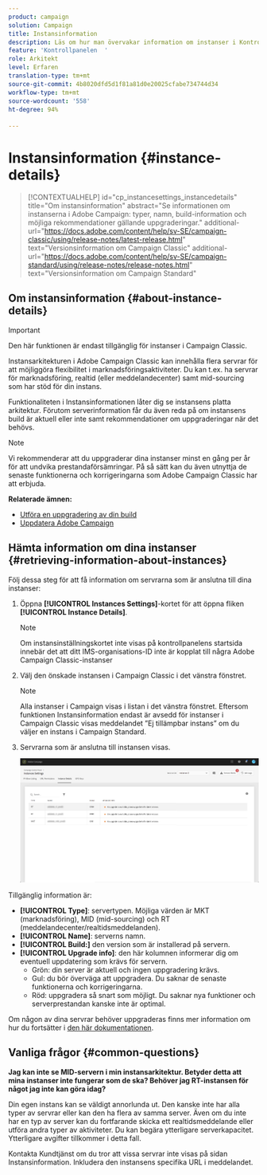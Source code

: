 ```yaml
---
product: campaign
solution: Campaign
title: Instansinformation
description: Läs om hur man övervakar information om instanser i Kontrollpanelen
feature: 'Kontrollpanelen  '
role: Arkitekt
level: Erfaren
translation-type: tm+mt
source-git-commit: 4b8020dfd5d1f81a81d0e20025cfabe734744d34
workflow-type: tm+mt
source-wordcount: '558'
ht-degree: 94%

---
```



# Instansinformation {#instance-details}

>[!CONTEXTUALHELP]
>id="cp_instancesettings_instancedetails"
>title="Om instansinformation"
>abstract="Se informationen om instanserna i Adobe Campaign: typer, namn, build-information och möjliga rekommendationer gällande uppgraderingar."
>additional-url="https://docs.adobe.com/content/help/sv-SE/campaign-classic/using/release-notes/latest-release.html" text="Versionsinformation om Campaign Classic"
>additional-url="https://docs.adobe.com/content/help/sv-SE/campaign-standard/using/release-notes/release-notes.html" text="Versionsinformation om Campaign Standard"

## Om instansinformation {#about-instance-details}

>[!IMPORTANT]
>
>Den här funktionen är endast tillgänglig för instanser i Campaign Classic.

Instansarkitekturen i Adobe Campaign Classic kan innehålla flera servrar för att möjliggöra flexibilitet i marknadsföringsaktiviteter. Du kan t.ex. ha servrar för marknadsföring, realtid (eller meddelandecenter) samt mid-sourcing som har stöd för din instans.

Funktionaliteten i Instansinformationen låter dig se instansens platta arkitektur. Förutom serverinformation får du även reda på om instansens build är aktuell eller inte samt rekommendationer om uppgraderingar när det behövs.

>[!NOTE]
>
>Vi rekommenderar att du uppgraderar dina instanser minst en gång per år för att undvika prestandaförsämringar. På så sätt kan du även utnyttja de senaste funktionerna och korrigeringarna som Adobe Campaign Classic har att erbjuda.

**Relaterade ämnen:**

* [Utföra en uppgradering av din build](https://docs.campaign.adobe.com/doc/AC/getting_started/EN/buildUpgrade.html)
* [Uppdatera Adobe Campaign](https://docs.campaign.adobe.com/doc/AC/en/PRO_Updating_Adobe_Campaign_Introduction.html)

## Hämta information om dina instanser {#retrieving-information-about-instances}

Följ dessa steg för att få information om servrarna som är anslutna till dina instanser:

1. Öppna **[!UICONTROL Instances Settings]**-kortet för att öppna fliken **[!UICONTROL Instance Details]**.

   >[!NOTE]
   >
   >Om instansinställningskortet inte visas på kontrollpanelens startsida innebär det att ditt IMS-organisations-ID inte är kopplat till några Adobe Campaign Classic-instanser

1. Välj den önskade instansen i Campaign Classic i det vänstra fönstret.

   >[!NOTE]
   >
   >Alla instanser i Campaign visas i listan i det vänstra fönstret. Eftersom funktionen Instansinformation endast är avsedd för instanser i Campaign Classic visas meddelandet ”Ej tillämpbar instans” om du väljer en instans i Campaign Standard.

1. Servrarna som är anslutna till instansen visas.

   ![](assets/instance_details.png)

Tillgänglig information är:

* **[!UICONTROL Type]**: servertypen. Möjliga värden är MKT (marknadsföring), MID (mid-sourcing) och RT (meddelandecenter/realtidsmeddelanden).
* **[!UICONTROL Name]**: serverns namn.
* **[!UICONTROL Build:]** den version som är installerad på servern.
* **[!UICONTROL Upgrade info]**: den här kolumnen informerar dig om eventuell uppdatering som krävs för servern.
   * Grön: din server är aktuell och ingen uppgradering krävs.
   * Gul: du bör överväga att uppgradera. Du saknar de senaste funktionerna och korrigeringarna.
   * Röd: uppgradera så snart som möjligt. Du saknar nya funktioner och serverprestandan kanske inte är optimal.

Om någon av dina servrar behöver uppgraderas finns mer information om hur du fortsätter i [den här dokumentationen](https://docs.campaign.adobe.com/doc/AC/getting_started/EN/buildUpgrade.html).

## Vanliga frågor {#common-questions}

**Jag kan inte se MID-servern i min instansarkitektur. Betyder detta att mina instanser inte fungerar som de ska? Behöver jag RT-instansen för något jag inte kan göra idag?**

Din egen instans kan se väldigt annorlunda ut. Den kanske inte har alla typer av servrar eller kan den ha flera av samma server. Även om du inte har en typ av server kan du fortfarande skicka ett realtidsmeddelande eller utföra andra typer av aktiviteter. Du kan begära ytterligare serverkapacitet. Ytterligare avgifter tillkommer i detta fall.

Kontakta Kundtjänst om du tror att vissa servrar inte visas på sidan Instansinformation. Inkludera den instansens specifika URL i meddelandet.
